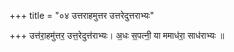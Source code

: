 +++
title = "०४ उत्तराहमुत्तर उत्तरेदुत्तराभ्यः"

+++
उत्त॑रा॒हमु॑त्तर॒ उत्त॒रेदुत्त॑राभ्यः। अ॒धः स॒पत्नी॒ या ममाध॑रा॒ साध॑राभ्यः ॥